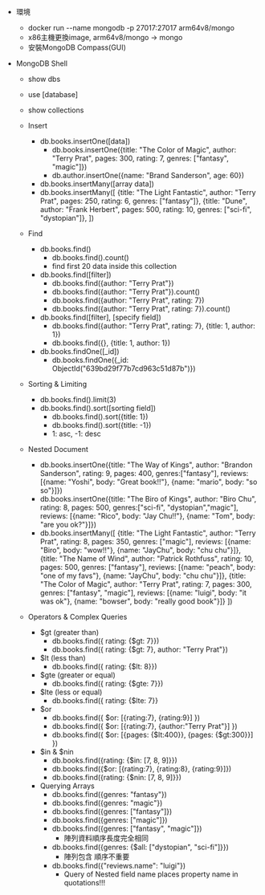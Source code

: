 - 環境
  - docker run --name mongodb -p 27017:27017 arm64v8/mongo
  - x86主機更換image, arm64v8/mongo -> mongo
  - 安裝MongoDB Compass(GUI)
  
- MongoDB Shell
  - show dbs
  - use [database]
  - show collections
    
  - Insert
    - db.books.insertOne([data])
      - db.books.insertOne({title: "The Color of Magic", author: "Terry Prat", pages: 300, rating: 7, genres: ["fantasy", "magic"]})
      - db.author.insertOne({name: "Brand Sanderson", age: 60})
    - db.books.insertMany([array data])
    - db.books.insertMany([
      {title: "The Light Fantastic", author: "Terry Prat", pages: 250, rating: 6, genres: ["fantasy"]},
      {title: "Dune", author: "Frank Herbert", pages: 500, rating: 10, genres: ["sci-fi", "dystopian"]},
      ])
      
  - Find
    - db.books.find()
      - db.books.find().count()
      - find first 20 data inside this collection
    - db.books.find([filter])
      - db.books.find({author: "Terry Prat"})
      - db.books.find({author: "Terry Prat"}).count()
      - db.books.find({author: "Terry Prat", rating: 7})
      - db.books.find({author: "Terry Prat", rating: 7}).count()
    - db.books.find([filter], [specify field])
      - db.books.find({author: "Terry Prat", rating: 7}, {title: 1, author: 1})
      - db.books.find({}, {title: 1, author: 1})
    - db.books.findOne([_id])
      - db.books.findOne({_id: ObjectId("639bd29f77b7cd963c51d87b")})
    
  - Sorting & Limiting
    - db.books.find().limit(3)
    - db.books.find().sort([sorting field])
      - db.books.find().sort({title: 1})
      - db.books.find().sort({title: -1})
      - 1: asc, -1: desc
  
  - Nested Document
    - db.books.insertOne({title: "The Way of Kings", author: "Brandon Sanderson", rating: 9, pages: 400, genres:["fantasy"], reviews: [{name: "Yoshi", body: "Great book!!"}, {name: "mario", body: "so so"}]})
    - db.books.insertOne({title: "The Biro of Kings", author: "Biro Chu", rating: 8, pages: 500, genres:["sci-fi", "dystopian","magic"], reviews: [{name: "Rico", body: "Jay Chu!!"}, {name: "Tom", body: "are you ok?"}]})
    - db.books.insertMany([
        {title: "The Light Fantastic", author: "Terry Prat", rating: 8, pages: 350, genres: ["magic"], reviews: [{name: "Biro", body: "wow!!"}, {name: "JayChu", body: "chu chu"}]},
        {title: "The Name of Wind", author: "Patrick Rothfuss", rating: 10, pages: 500, genres: ["fantasy"], reviews: [{name: "peach", body: "one of my favs"}, {name: "JayChu", body: "chu chu"}]},
        {title: "The Color of Magic", author: "Terry Prat", rating: 7, pages: 300, genres: ["fantasy", "magic"], reviews: [{name: "luigi", body: "it was ok"}, {name: "bowser", body: "really good book"}]}
      ])
      
  - Operators & Complex Queries
    - $gt (greater than)
      - db.books.find({ rating: {$gt: 7}})
      - db.books.find({ rating: {$gt: 7}, author: "Terry Prat"})
    - $lt (less than)
      - db.books.find({ rating: {$lt: 8}})
    - $gte (greater or equal)
      - db.books.find({ rating: {$gte: 7}})
    - $lte (less or equal)
      - db.books.find({ rating: {$lte: 7}}
    - $or
      - db.books.find({ $or: [{rating:7}, {rating:9}] })
      - db.books.find({ $or: [{rating:7}, {author:"Terry Prat"}] })
      - db.books.find({ $or: [{pages: {$lt:400}}, {pages: {$gt:300}}] })
    - $in & $nin 
      - db.books.find({rating: {$in: [7, 8, 9]}})
      - db.books.find({$or: [{rating:7}, {rating:8}, {rating:9}]})
      - db.books.find({rating: {$nin: [7, 8, 9]}})
    - Querying Arrays
      - db.books.find({genres: "fantasy"})
      - db.books.find({genres: "magic"})
      - db.books.find({genres: ["fantasy"]})
      - db.books.find({genres: ["magic"]}) 
      - db.books.find({genres: ["fantasy", "magic"]})
        - 陣列資料順序長度完全相同
      - db.books.find({genres: {$all: ["dystopian", "sci-fi"]}})
        - 陣列包含 順序不重要
      - db.books.find({"reviews.name": "luigi"})
        - Query of Nested field name places property name in quotations!!!
    
  
